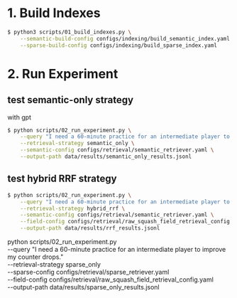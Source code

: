 
# 1. Build Indexes
```bash
$ python3 scripts/01_build_indexes.py \
    --semantic-build-config configs/indexing/build_semantic_index.yaml \
    --sparse-build-config configs/indexing/build_sparse_index.yaml
```





# 2. Run Experiment
## test semantic-only strategy

with gpt
```bash
$ python scripts/02_run_experiment.py \
    --query "I need a 60-minute practice for an intermediate player to improve my counter drops." \
    --retrieval-strategy semantic_only \
    --semantic-config configs/retrieval/semantic_retriever.yaml \
    --output-path data/results/semantic_only_results.jsonl
```

## test hybrid RRF strategy
```bash
$ python scripts/02_run_experiment.py \
    --query "I need a 60-minute practice for an intermediate player to improve my counter drops." \
    --retrieval-strategy hybrid_rrf \
    --semantic-config configs/retrieval/semantic_retriever.yaml \
    --field-config configs/retrieval/raw_squash_field_retrieval_config.yaml \
    --output-path data/results/rrf_results.jsonl
```


python scripts/02_run_experiment.py \
    --query "I need a 60-minute practice for an intermediate player to improve my counter drops." \
    --retrieval-strategy sparse_only \
    --sparse-config configs/retrieval/sparse_retriever.yaml \
    --field-config configs/retrieval/raw_squash_field_retrieval_config.yaml \
    --output-path data/results/sparse_only_results.jsonl